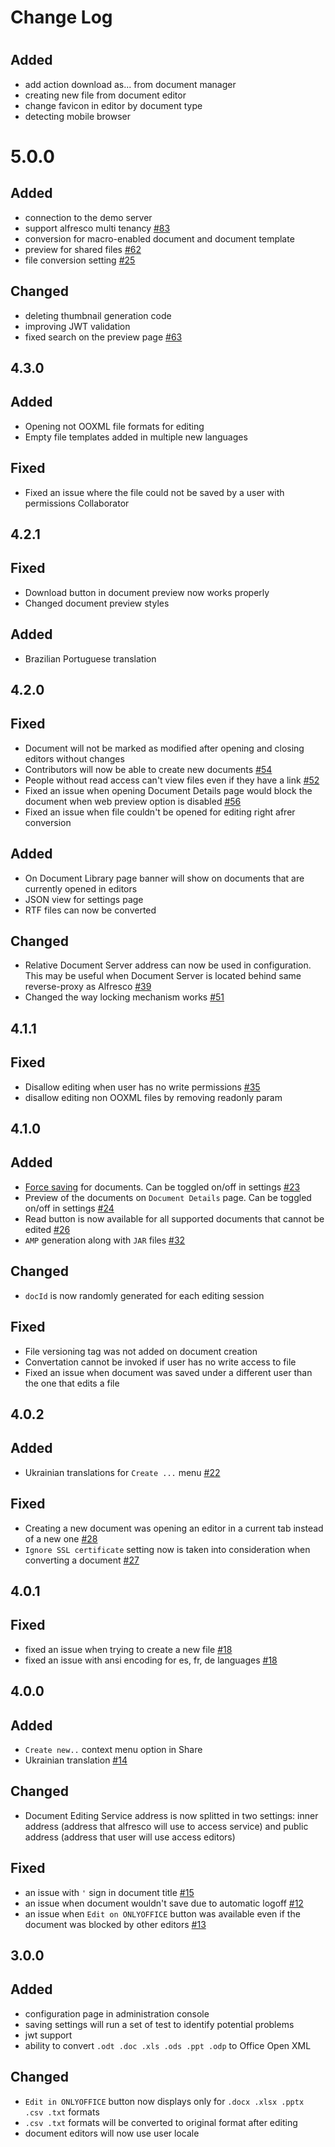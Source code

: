 # Change Log

#
## Added
- add action download as... from document manager
- creating new file from document editor
- change favicon in editor by document type
- detecting mobile browser

# 5.0.0
## Added
- connection to the demo server
- support alfresco multi tenancy [#83](https://github.com/ONLYOFFICE/onlyoffice-alfresco/issues/83)
- conversion for macro-enabled document and document template
- preview for shared files [#62](https://github.com/ONLYOFFICE/onlyoffice-alfresco/issues/62)
- file conversion setting [#25](https://github.com/ONLYOFFICE/onlyoffice-alfresco/issues/25)

## Changed
- deleting thumbnail generation code
- improving JWT validation
- fixed search on the preview page [#63](https://github.com/ONLYOFFICE/onlyoffice-alfresco/issues/63)

## 4.3.0
## Added
- Opening not OOXML file formats for editing
- Empty file templates added in multiple new languages

## Fixed
- Fixed an issue where the file could not be saved by a user with permissions Collaborator

## 4.2.1
## Fixed
- Download button in document preview now works properly
- Changed document preview styles

## Added
- Brazilian Portuguese translation

## 4.2.0
## Fixed
- Document will not be marked as modified after opening and closing editors without changes
- Contributors will now be able to create new documents [#54](https://github.com/ONLYOFFICE/onlyoffice-alfresco/issues/54)
- People without read access can't view files even if they have a link [#52](https://github.com/ONLYOFFICE/onlyoffice-alfresco/issues/52)
- Fixed an issue when opening Document Details page would block the document when web preview option is disabled  [#56](https://github.com/ONLYOFFICE/onlyoffice-alfresco/issues/56)
- Fixed an issue when file couldn't be opened for editing right afrer conversion

## Added
- On Document Library page banner will show on documents that are currently opened in editors
- JSON view for settings page
- RTF files can now be converted

## Changed
- Relative Document Server address can now be used in configuration. This may be useful when Document Server is located behind same reverse-proxy as Alfresco [#39](https://github.com/ONLYOFFICE/onlyoffice-alfresco/issues/39)
- Changed the way locking mechanism works [#51](https://github.com/ONLYOFFICE/onlyoffice-alfresco/issues/51)

## 4.1.1
## Fixed
- Disallow editing when user has no write permissions [#35](https://github.com/ONLYOFFICE/onlyoffice-alfresco/issues/35)
- disallow editing non OOXML files by removing readonly param

## 4.1.0
## Added
- [Force saving](https://api.onlyoffice.com/editors/save#forcesave) for documents. Can be toggled on/off in settings [#23](https://github.com/ONLYOFFICE/onlyoffice-alfresco/issues/23)
- Preview of the documents on `Document Details` page. Can be toggled on/off in settings [#24](https://github.com/ONLYOFFICE/onlyoffice-alfresco/issues/24)
- Read button is now available for all supported documents that cannot be edited [#26](https://github.com/ONLYOFFICE/onlyoffice-alfresco/pull/26)
- `AMP` generation along with `JAR` files [#32](https://github.com/ONLYOFFICE/onlyoffice-alfresco/issues/32)

## Changed
- `docId` is now randomly generated for each editing session

## Fixed
- File versioning tag was not added on document creation
- Convertation cannot be invoked if user has no write access to file
- Fixed an issue when document was saved under a different user than the one that edits a file

## 4.0.2
## Added
 - Ukrainian translations for `Create ...` menu [#22](https://github.com/ONLYOFFICE/onlyoffice-alfresco/pull/22)

## Fixed
 - Creating a new document was opening an editor in a current tab instead of a new one [#28](https://github.com/ONLYOFFICE/onlyoffice-alfresco/issues/28)
 - `Ignore SSL certificate` setting now is taken into consideration when converting a document [#27](https://github.com/ONLYOFFICE/onlyoffice-alfresco/issues/27)

## 4.0.1
## Fixed
 - fixed an issue when trying to create a new file [#18](https://github.com/ONLYOFFICE/onlyoffice-alfresco/issues/18)
 - fixed an issue with ansi encoding for es, fr, de languages [#18](https://github.com/ONLYOFFICE/onlyoffice-alfresco/issues/18)

## 4.0.0
## Added
 - `Create new..` context menu option in Share
 - Ukrainian translation [#14](https://github.com/ONLYOFFICE/onlyoffice-alfresco/issues/14)

## Changed
 - Document Editing Service address is now splitted in two settings: inner address (address that alfresco will use to access service) and public address (address that user will use access editors)

## Fixed
 - an issue with `'` sign in document title [#15](https://github.com/ONLYOFFICE/onlyoffice-alfresco/issues/15)
 - an issue when document wouldn't save due to automatic logoff [#12](https://github.com/ONLYOFFICE/onlyoffice-alfresco/issues/12)
 - an issue when `Edit on ONLYOFFICE` button was available even if the document was blocked by other editors [#13](https://github.com/ONLYOFFICE/onlyoffice-alfresco/issues/13)

## 3.0.0
## Added
- configuration page in administration console
- saving settings will run a set of test to identify potential problems
- jwt support
- ability to convert `.odt .doc .xls .ods .ppt .odp` to Office Open XML

## Changed
- `Edit in ONLYOFFICE` button now displays only for `.docx .xlsx .pptx .csv .txt` formats
- `.csv .txt` formats will be converted to original format after editing
- document editors will now use user locale
